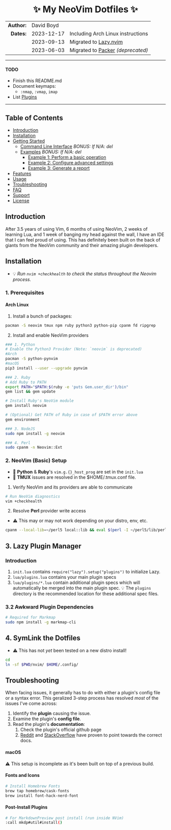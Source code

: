 <h1 align="center">✨ My NeoVim Dotfiles ✨</h1>

|             |            |                                          |
|------------:|------------|------------------------------------------|
| **Author:** | David Boyd |                                          |
|  **Dates:** | 2023-12-17 | Including Arch Linux instructions        |
|             | 2023-09-13 | Migrated to [Lazy.nvim][lazy]            |
|             | 2023-06-03 | Migrated to [Packer][pkr] *(deprecated)* |

---

#### TODO

- Finish this  README.md
- Document keymaps:
  - `:nmap`, `:vmap`, `imap`
- List [Plugins](./lua/plugins.lua)

---

## Table of Contents

- [Introduction](#introduction)
- [Installation](#installation)
- [Getting Started](#getting-started)
  - [Command Line Interface](#command-line-interface) *BONUS: If N/A: del*
  - [Examples](#examples) *BONUS: If N/A: del*
    - [Example 1: Perform a basic operation](#example-1-perform-a-basic-operation)
    - [Example 2: Configure advanced settings](#example-2-configure-advanced-settings)
    - [Example 3: Generate a report](#example-3-generate-a-report)
- [Features](#features)
- [Usage](#usage)
- [Troubleshooting](#troubleshooting)
- [FAQ](#faq)
- [Support](#support)
- [License](#license)

## Introduction

After 3.5 years of using Vim, 6 months of using NeoVim, 2 weeks of learning
Lua, and 1 week of banging my head against the wall, I have an IDE that I
can feel proud of using.  This has definitely been built on the back of giants
from the NeoVim community and their amazing plugin developers.

## Installation

- :bulb: *Run `nvim +checkhealth` to check the status throughout the Neovim
process.*

### 1. Prerequisites

#### Arch Linux

1. Install a bunch of packages:

``` bash
pacman -S neovim tmux npm ruby python3 python-pip cpanm fd ripgrep
```

2. Install and enable NeoVim providers

``` bash
### 1. Python
# Enable the Python3 Provider (Note: `neovim` is deprecated)
#Arch
pacman -S python-pynvim
#macOS 
pip3 install --user --upgrade pynvim

### 2. Ruby
# Add Ruby to PATH
export PATH="$PATH:$(ruby -e 'puts Gem.user_dir')/bin"
gem list && gem update

# Install Ruby's NeoVim module
gem install neovim

# (Optional) Get PATH of Ruby in case of $PATH error above
gem environment

### 3. NodeJS
sudo npm install -g neovim

### 4. Perl
sudo cpanm -n Neovim::Ext
```

### 2. NeoVim (Basic) Setup

- :pencil: **Python** & **Ruby**'s `vim.g.{}_host_prog` are set in the `init.lua`
- :pencil: **TMUX** issues are resolved in the $HOME/.tmux.conf file.

1. Verify NeoVim and its providers are able to communicate

``` bash
# Run NeoVim diagnostics
vim +checkhealth
```

2. Resolve **Perl** provider write access

- :warning: This may or may not work depending on your distro, env, etc.

``` bash
cpanm --local-lib=~/perl5 local::lib && eval $(perl -I ~/perl5/lib/perl5/ -Mlocal::lib)
```

## 3. Lazy Plugin Manager

### Introduction

1. `init.lua` contains `require("lazy").setup("plugins")` to initialize Lazy.
2. `lua/plugins.lua` contains your main plugin specs
3. `lua/plugins/*.lua` contain additional plugin specs which will automatically be merged into the main plugin spec. :bulb: The `plugins` directory is the recommended location for these additional spec files.

### 3.2 Awkward Plugin Dependencies

``` bash
# Required for Markmap
sudo npm install -g markmap-cli
```

## 4. SymLink the Dotfiles

- :warning: This has not *yet* been tested on a new distro install!

``` bash
cd
ln -sf $PWD/nvim/ $HOME/.config/
```

<!-- #TODO

## Getting Started

`#TODO`

### Command Line Interface

`#TODO`

### Examples


- [Example 1: Perform a basic operation](#example-1-perform-a-basic-operation)
- [Example 2: Configure advanced settings](#example-2-configure-advanced-settings)
- [Example 3: Generate a report](#example-3-generate-a-report)

#### Example 1: Perform a basic operation


``` bash
program-name --option1 value1 --option2 value2
```

*[Explain the purpose of this example and provide a step-by-step breakdown of
the command and its options. Include expected output or results.]*

#### Example 2: Configure advanced settings

``` bash
program-name --option1 value1 --option2 value2 --advanced
```

*[Explain the purpose of this example and provide a step-by-step breakdown of
the command and its options. Include expected output or results.]*

#### Example 3: Generate a report

``` bash
program-name --option1 value1 --option2 value2 --output-file out.txt --report
```

*[Explain the purpose of this example and provide a step-by-step breakdown of
the command and its options. Include expected output or results.]*

## Features

*[List and describe the main features and functionalities of the program.]*

## Usage

*[Provide comprehensive instructions on how to use the program, including
detailed explanations of each feature, commands, and options.]*

-->

## Troubleshooting

When facing issues, it generally has to do with either a plugin's config file
or a syntax error.  This geralized 3-step process has resolved *most* of the
issues I've come across:

1. Identify the **plugin** causing the issue.
2. Examine the plugin's **config file**.
3. Read the plugin's **documentation**:
    1. Check the plugin's official github page
    2. [Reddit][RED] and [StackOverflow][SO] have proven to point towards the
        correct docs.

#### macOS

:warning: This setup is incomplete as it's been built on top of a previous
build.

#### Fonts and Icons

``` bash
# Install Homebrew Fonts 
brew tap homebrew/cask-fonts
brew install font-hack-nerd-font
```

#### Post-Install Plugins

``` bash
# For MarkdownPreview post install (run inside NVim)
:call mkdp#util#install()
```

<!-- #TODO
## FAQ

*[Compile a list of frequently asked questions related to the program, along
with their answers.]*

-->

<!------------------------------ Refereences --------------------------------->

[BB]: ./after/plugin/barbar.lua
[RED]: https://www.reddit.com/
[SO]: https://stackoverflow.com/
[lazy]: https://github.com/folke/lazy.nvim#%EF%B8%8F-configuration
[pkr]: https://github.com/wbthomason/packer.nvim
